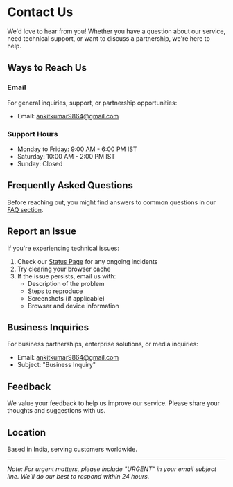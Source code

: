 # Contact Us

We'd love to hear from you! Whether you have a question about our service, need technical support, or want to discuss a partnership, we're here to help.

## Ways to Reach Us

### Email
For general inquiries, support, or partnership opportunities:
- Email: [ankitkumar9864@gmail.com](mailto:ankitkumar9864@gmail.com)

### Support Hours
- Monday to Friday: 9:00 AM - 6:00 PM IST
- Saturday: 10:00 AM - 2:00 PM IST
- Sunday: Closed

## Frequently Asked Questions

Before reaching out, you might find answers to common questions in our [FAQ section](/faq).

## Report an Issue

If you're experiencing technical issues:
1. Check our [Status Page](/status) for any ongoing incidents
2. Try clearing your browser cache
3. If the issue persists, email us with:
   - Description of the problem
   - Steps to reproduce
   - Screenshots (if applicable)
   - Browser and device information

## Business Inquiries

For business partnerships, enterprise solutions, or media inquiries:
- Email: [ankitkumar9864@gmail.com](mailto:ankitkumar9864@gmail.com)
- Subject: "Business Inquiry"

## Feedback

We value your feedback to help us improve our service. Please share your thoughts and suggestions with us.

## Location

Based in India, serving customers worldwide.

---

*Note: For urgent matters, please include "URGENT" in your email subject line. We'll do our best to respond within 24 hours.* 